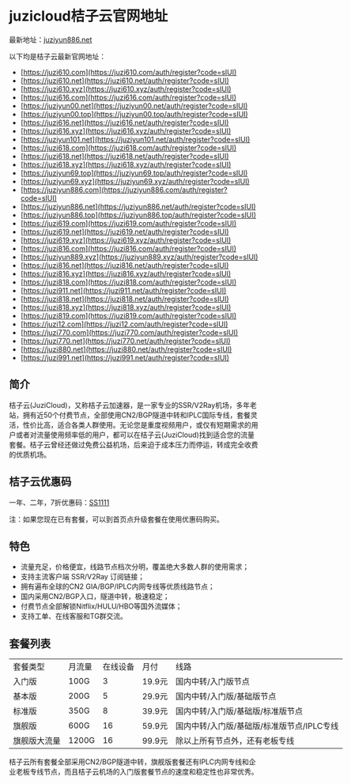 # juzicloud桔子云官网地址

最新地址：[juziyun886.net](https://juziyun886.net/auth/register?code=sIUI)

以下均是桔子云最新官网地址：

*   [https://juzi610.com](https://juzi610.com/auth/register?code=sIUI)
*   [https://juzi610.net](https://juzi610.net/auth/register?code=sIUI)
*   [https://juzi610.xyz](https://juzi610.xyz/auth/register?code=sIUI)
*   [https://juzi616.com](https://juzi616.com/auth/register?code=sIUI)
*   [https://juziyun00.net](https://juziyun00.net/auth/register?code=sIUI)
*   [https://juziyun00.top](https://juziyun00.top/auth/register?code=sIUI)
*   [https://juzi616.net](https://juzi616.net/auth/register?code=sIUI)
*   [https://juzi616.xyz](https://juzi616.xyz/auth/register?code=sIUI)
*   [https://juziyun101.net](https://juziyun101.net/auth/register?code=sIUI)
*   [https://juzi618.com](https://juzi618.com/auth/register?code=sIUI)
*   [https://juzi618.net](https://juzi618.net/auth/register?code=sIUI)
*   [https://juzi618.xyz](https://juzi618.xyz/auth/register?code=sIUI)
*   [https://juziyun69.top](https://juziyun69.top/auth/register?code=sIUI)
*   [https://juziyun69.xyz](https://juziyun69.xyz/auth/register?code=sIUI)
*   [https://juziyun886.com](https://juziyun886.com/auth/register?code=sIUI)
*   [https://juziyun886.net](https://juziyun886.net/auth/register?code=sIUI)
*   [https://juziyun886.top](https://juziyun886.top/auth/register?code=sIUI)
*   [https://juzi619.com](https://juzi619.com/auth/register?code=sIUI)
*   [https://juzi619.net](https://juzi619.net/auth/register?code=sIUI)
*   [https://juzi619.xyz](https://juzi619.xyz/auth/register?code=sIUI)
*   [https://juzi816.com](https://juzi816.com/auth/register?code=sIUI)
*   [https://juziyun889.xyz](https://juziyun889.xyz/auth/register?code=sIUI)
*   [https://juzi816.net](https://juzi816.net/auth/register?code=sIUI)
*   [https://juzi816.xyz](https://juzi816.xyz/auth/register?code=sIUI)
*   [https://juzi818.com](https://juzi818.com/auth/register?code=sIUI)
*   [https://juzi911.net](https://juzi911.net/auth/register?code=sIUI)
*   [https://juzi818.net](https://juzi818.net/auth/register?code=sIUI)
*   [https://juzi818.xyz](https://juzi818.xyz/auth/register?code=sIUI)
*   [https://juzi819.com](https://juzi819.com/auth/register?code=sIUI)
*   [https://juzi12.com](https://juzi12.com/auth/register?code=sIUI)
*   [https://juzi770.com](https://juzi770.com/auth/register?code=sIUI)
*   [https://juzi770.net](https://juzi770.net/auth/register?code=sIUI)
*   [https://juzi880.net](https://juzi880.net/auth/register?code=sIUI)
*   [https://juzi991.net](https://juzi991.net/auth/register?code=sIUI)

## 简介

桔子云(JuziCloud)，又称桔子云加速器，是一家专业的SSR/V2Ray机场，多年老站，拥有近50个付费节点，全部使用CN2/BGP隧道中转和IPLC国际专线，套餐灵活，性价比高，适合各类人群使用。无论您是重度视频用户，或仅有短期需求的用户或者对流量使用频率低的用户，都可以在桔子云(JuziCloud)找到适合您的流量套餐。桔子云曾经还做过免费公益机场，后来迫于成本压力而停运，转成完全收费的优质机场。

## 桔子云优惠码

一年、二年，7折优惠码：[SS1111](https://juziyun886.net/auth/register?code=sIUI)

注：如果您现在已有套餐，可以到首页点升级套餐在使用优惠码购买。

## 特色

<ul>
    <li>流量充足，价格便宜，线路节点档次分明，覆盖绝大多数人群的使用需求；</li>
    <li>支持主流客户端 SSR/V2Ray 订阅链接；</li>
    <li>拥有遍布全球的CN2 GIA/BGP/IPLC内网专线等优质线路节点；</li>
    <li>国内采用CN2/BGP入口，隧道中转，极速稳定；</li>
    <li>付费节点全部解锁Nitflix/HULU/HBO等国外流媒体；</li>
    <li>支持工单、在线客服和TG群交流。</li>
</ul>

## 套餐列表

<table style="width: 988px;">
    <tbody>
        <tr>
            <td>套餐类型</td>
            <td>月流量</td>
            <td>在线设备</td>
            <td>月付</td>
            <td>线路</td>
        </tr>
        <tr>
            <td>入门版</td>
            <td>100G</td>
            <td>3</td>
            <td>19.9元</td>
            <td>国内中转/入门版节点</td>
        </tr>
        <tr>
            <td>基本版</td>
            <td>200G</td>
            <td>5</td>
            <td>29.9元</td>
            <td>国内中转/入门版/基础版节点</td>
        </tr>
        <tr>
            <td>标准版</td>
            <td>350G</td>
            <td>8</td>
            <td>39.9元</td>
            <td>国内中转/入门版/基础版/标准版节点</td>
        </tr>
        <tr>
            <td>旗舰版</td>
            <td>600G</td>
            <td>16</td>
            <td>59.9元</td>
            <td>国内中转/入门版/基础版/标准版节点/IPLC专线</td>
        </tr>
        <tr>
            <td>旗舰版大流量</td>
            <td>1200G</td>
            <td>16</td>
            <td>99.9元</td>
            <td>除以上所有节点外，还有老板专线</td>
        </tr>
    </tbody>
</table>

桔子云所有套餐全部采用CN2/BGP隧道中转，旗舰版套餐还有IPLC内网专线和企业老板专线节点，而且桔子云机场的入门版套餐节点的速度和稳定性也非常优秀。
